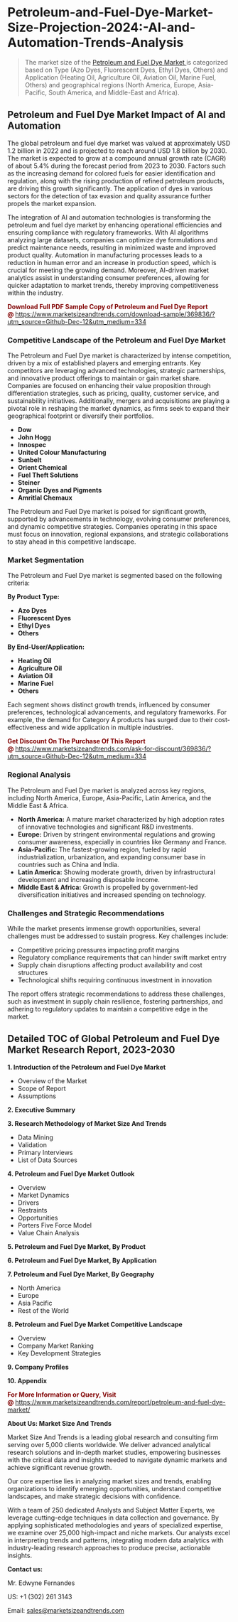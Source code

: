 <H1>Petroleum-and-Fuel-Dye-Market-Size-Projection-2024:-AI-and-Automation-Trends-Analysis</H1><blockquote><p>The market size of the <a href="https://www.marketsizeandtrends.com/download-sample/369836/?utm_source=Github-Dec-12&amp;utm_medium=334" target="_blank">Petroleum and Fuel Dye Market </a>is categorized based on Type (Azo Dyes, Fluorescent Dyes, Ethyl Dyes, Others) and Application (Heating Oil, Agriculture Oil, Aviation Oil, Marine Fuel, Others) and geographical regions (North America, Europe, Asia-Pacific, South America, and Middle-East and Africa).</p></blockquote><p><h2>Petroleum and Fuel Dye Market Impact of AI and Automation</h2><p>The global petroleum and fuel dye market was valued at approximately USD 1.2 billion in 2022 and is projected to reach around USD 1.8 billion by 2030. The market is expected to grow at a compound annual growth rate (CAGR) of about 5.4% during the forecast period from 2023 to 2030. Factors such as the increasing demand for colored fuels for easier identification and regulation, along with the rising production of refined petroleum products, are driving this growth significantly. The application of dyes in various sectors for the detection of tax evasion and quality assurance further propels the market expansion.</p><p>The integration of AI and automation technologies is transforming the petroleum and fuel dye market by enhancing operational efficiencies and ensuring compliance with regulatory frameworks. With AI algorithms analyzing large datasets, companies can optimize dye formulations and predict maintenance needs, resulting in minimized waste and improved product quality. Automation in manufacturing processes leads to a reduction in human error and an increase in production speed, which is crucial for meeting the growing demand. Moreover, AI-driven market analytics assist in understanding consumer preferences, allowing for quicker adaptation to market trends, thereby improving competitiveness within the industry.</p></p><p><strong><span style="color: #800000;">Download Full PDF Sample Copy of Petroleum and Fuel Dye Report @</span>&nbsp;</strong><a href="https://www.marketsizeandtrends.com/download-sample/369836/?utm_source=Github-Dec-12&amp;utm_medium=334">https://www.marketsizeandtrends.com/download-sample/369836/?utm_source=Github-Dec-12&amp;utm_medium=334</a></p><h3>Competitive Landscape of the Petroleum and Fuel Dye Market</h3><p>The Petroleum and Fuel Dye market is characterized by intense competition, driven by a mix of established players and emerging entrants. Key competitors are leveraging advanced technologies, strategic partnerships, and innovative product offerings to maintain or gain market share. Companies are focused on enhancing their value proposition through differentiation strategies, such as pricing, quality, customer service, and sustainability initiatives. Additionally, mergers and acquisitions are playing a pivotal role in reshaping the market dynamics, as firms seek to expand their geographical footprint or diversify their portfolios.</p><p><strong><p><ul><li>Dow </li><li> John Hogg </li><li> Innospec </li><li> United Colour Manufacturing </li><li> Sunbelt </li><li> Orient Chemical </li><li> Fuel Theft Solutions </li><li> Steiner </li><li> Organic Dyes and Pigments </li><li> Amritlal Chemaux</p></li></ul></p></strong></p><p>The Petroleum and Fuel Dye market is poised for significant growth, supported by advancements in technology, evolving consumer preferences, and dynamic competitive strategies. Companies operating in this space must focus on innovation, regional expansions, and strategic collaborations to stay ahead in this competitive landscape.</p><h3>Market Segmentation</h3><p>The Petroleum and Fuel Dye market is segmented based on the following criteria:</p><p><strong>By Product Type:</strong></p><p><strong><p><ul><li>Azo Dyes </li><li> Fluorescent Dyes </li><li> Ethyl Dyes </li><li> Others</p></li></ul></p></strong></p><p><strong>By End-User/Application:</strong></p><p><strong><p><ul><li>Heating Oil </li><li> Agriculture Oil </li><li> Aviation Oil </li><li> Marine Fuel </li><li> Others</p></li></ul></p></strong></p><p>Each segment shows distinct growth trends, influenced by consumer preferences, technological advancements, and regulatory frameworks. For example, the demand for Category A products has surged due to their cost-effectiveness and wide application in multiple industries.</p><p><strong><span style="color: #800000;">Get Discount On The Purchase Of This Report @&nbsp;</span></strong><a href="https://www.marketsizeandtrends.com/ask-for-discount/369836/?utm_source=Github-Dec-12&amp;utm_medium=334">https://www.marketsizeandtrends.com/ask-for-discount/369836/?utm_source=Github-Dec-12&amp;utm_medium=334</a></p><h3>Regional Analysis</h3><p>The Petroleum and Fuel Dye market is analyzed across key regions, including North America, Europe, Asia-Pacific, Latin America, and the Middle East &amp; Africa.</p><ul><li><strong>North America:</strong> A mature market characterized by high adoption rates of innovative technologies and significant R&amp;D investments.</li><li><strong>Europe:</strong> Driven by stringent environmental regulations and growing consumer awareness, especially in countries like Germany and France.</li><li><strong>Asia-Pacific:</strong> The fastest-growing region, fueled by rapid industrialization, urbanization, and expanding consumer base in countries such as China and India.</li><li><strong>Latin America:</strong> Showing moderate growth, driven by infrastructural development and increasing disposable income.</li><li><strong>Middle East &amp; Africa:</strong> Growth is propelled by government-led diversification initiatives and increased spending on technology.</li></ul><h3>Challenges and Strategic Recommendations</h3><p>While the market presents immense growth opportunities, several challenges must be addressed to sustain progress. Key challenges include:</p><ul><li>Competitive pricing pressures impacting profit margins</li><li>Regulatory compliance requirements that can hinder swift market entry</li><li>Supply chain disruptions affecting product availability and cost structures</li><li>Technological shifts requiring continuous investment in innovation</li></ul><p>The report offers strategic recommendations to address these challenges, such as investment in supply chain resilience, fostering partnerships, and adhering to regulatory updates to maintain a competitive edge in the market.</p><h2>Detailed TOC of Global Petroleum and Fuel Dye Market Research Report, 2023-2030</h2><p><strong>1. Introduction of the Petroleum and Fuel Dye Market</strong></p><ul><li>Overview of the Market</li><li>Scope of Report</li><li>Assumptions&nbsp;</li></ul><p><strong>2. Executive Summary</strong></p><p><strong>3. Research Methodology of <strong>Market Size And Trends</strong></strong></p><ul><li>Data Mining</li><li>Validation</li><li>Primary Interviews</li><li>List of Data Sources&nbsp;</li></ul><p><strong>4. Petroleum and Fuel Dye Market Outlook</strong></p><ul><li>Overview</li><li>Market Dynamics</li><li>Drivers</li><li>Restraints</li><li>Opportunities</li><li>Porters Five Force Model</li><li>Value Chain Analysis&nbsp;</li></ul><p><strong>5. Petroleum and Fuel Dye Market, By Product</strong></p><p><strong>6. Petroleum and Fuel Dye Market, By Application</strong></p><p><strong>7. Petroleum and Fuel Dye Market, By Geography</strong></p><ul><li>North America</li><li>Europe</li><li>Asia Pacific</li><li>Rest of the World&nbsp;</li></ul><p><strong>8. Petroleum and Fuel Dye Market Competitive Landscape</strong></p><ul><li>Overview</li><li>Company Market Ranking</li><li>Key Development Strategies&nbsp;</li></ul><p><strong>9. Company Profiles</strong></p><p><strong>10. Appendix</strong></p><p><strong><span style="color: #800000;">For More Information or Query, Visit @&nbsp;</span></strong><a href="https://www.marketsizeandtrends.com/report/petroleum-and-fuel-dye-market/">https://www.marketsizeandtrends.com/report/petroleum-and-fuel-dye-market/</a></p><p></p><p><strong>About Us:&nbsp;Market Size And Trends</strong></p><p>Market Size And Trends&nbsp;is a leading global research and consulting firm serving over 5,000 clients worldwide. We deliver advanced analytical research solutions and in-depth market studies, empowering businesses with the critical data and insights needed to navigate dynamic markets and achieve significant revenue growth.</p><p>Our core expertise lies in analyzing market sizes and trends, enabling organizations to identify emerging opportunities, understand competitive landscapes, and make strategic decisions with confidence.</p><p>With a team of 250 dedicated Analysts and Subject Matter Experts, we leverage cutting-edge techniques in data collection and governance. By applying sophisticated methodologies and years of specialized expertise, we examine over 25,000 high-impact and niche markets. Our analysts excel in interpreting trends and patterns, integrating modern data analytics with industry-leading research approaches to produce precise, actionable insights.</p><p><strong>Contact us:</strong></p><p>Mr. Edwyne Fernandes</p><p>US: +1 (302) 261 3143</p><p>Email: <a href="mailto:sales@marketsizeandtrends.com">sales@marketsizeandtrends.com</a>&nbsp;</p>
